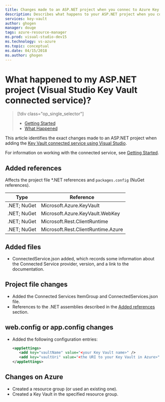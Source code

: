 ```yaml
---
title: Changes made to an ASP.NET project when you connec to Azure Key Vault | Microsoft Docs
description: Describes what happens to your ASP.NET project when you connect toKey Vault by using Visual Studio connected services.
services: key-vault
author: ghogen
manager: douge
tags: azure-resource-manager
ms.prod: visual-studio-dev15
ms.technology: vs-azure
ms.topic: conceptual
ms.date: 04/15/2018
ms.author: ghogen
---
```

# What happened to my ASP.NET project (Visual Studio Key Vault connected service)?

> [!div class="op_single_selector"]
> - [Getting Started](vs-key-vault-aspnet-get-started.md)
> - [What Happened](vs-key-vault-aspnet-what-happened.md)

This article identifies the exact changes made to an ASP.NET project when adding the [Key Vault connected service using Visual Studio](vs-key-vault-add-connected-service.md).

For information on working with the connected service, see [Getting Started](vs-key-vault-aspnet-get-started.md).

## Added references

Affects the project file *.NET references and `packages.config` (NuGet references).

| Type | Reference |
| --- | --- |
| .NET; NuGet | Microsoft.Azure.KeyVault |
| .NET; NuGet | Microsoft.Azure.KeyVault.WebKey |
| .NET; NuGet | Microsoft.Rest.ClientRuntime |
| .NET; NuGet | Microsoft.Rest.ClientRuntime.Azure |

## Added files

- ConnectedService.json added, which records some information about the Connected Service provider, version, and a link to the documentation.

## Project file changes

- Added the Connected Services ItemGroup and ConnectedServices.json file.
- References to the .NET assemblies described in the [Added references](#added-references) section.

## web.config or app.config changes

- Added the following configuration entries:

    ```xml
    <appSettings>
       <add key="vaultName" value="<your Key Vault name>" />
       <add key="vaultUri" value="<the URI to your Key Vault in Azure>" />
    </appSettings>
    ```

## Changes on Azure

- Created a resource group (or used an existing one).
- Created a Key Vault in the specified resource group.

